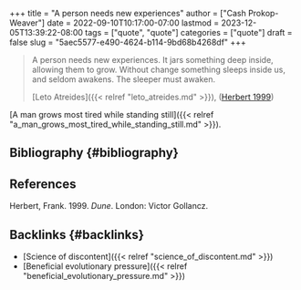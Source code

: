+++
title = "A person needs new experiences"
author = ["Cash Prokop-Weaver"]
date = 2022-09-10T10:17:00-07:00
lastmod = 2023-12-05T13:39:22-08:00
tags = ["quote", "quote"]
categories = ["quote"]
draft = false
slug = "5aec5577-e490-4624-b114-9bd68b4268df"
+++

> A person needs new experiences. It jars something deep inside, allowing them to grow. Without change something sleeps inside us, and seldom awakens. The sleeper must awaken.
>
> [Leto Atreides]({{< relref "leto_atreides.md" >}}), (<a href="#citeproc_bib_item_1">Herbert 1999</a>)

[A man grows most tired while standing still]({{< relref "a_man_grows_most_tired_while_standing_still.md" >}}).


## Bibliography {#bibliography}

## References

<style>.csl-entry{text-indent: -1.5em; margin-left: 1.5em;}</style><div class="csl-bib-body">
  <div class="csl-entry"><a id="citeproc_bib_item_1"></a>Herbert, Frank. 1999. <i>Dune</i>. London: Victor Gollancz.</div>
</div>


## Backlinks {#backlinks}

-   [Science of discontent]({{< relref "science_of_discontent.md" >}})
-   [Beneficial evolutionary pressure]({{< relref "beneficial_evolutionary_pressure.md" >}})
